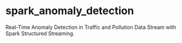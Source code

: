 # spark_anomaly_detection
Real-Time Anomaly Detection in Traffic and Pollution Data Stream with Spark Structured Streaming.
